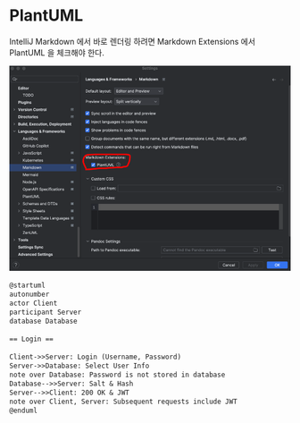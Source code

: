 # PlantUML

IntelliJ Markdown 에서 바로 렌더링 하려면 Markdown Extensions 에서 PlantUML 을 체크해야 한다.

![img.png](img.png)

```plantuml
@startuml
autonumber
actor Client
participant Server
database Database

== Login ==

Client->>Server: Login (Username, Password)
Server->>Database: Select User Info
note over Database: Password is not stored in database
Database-->>Server: Salt & Hash
Server-->>Client: 200 OK & JWT
note over Client, Server: Subsequent requests include JWT
@enduml
```